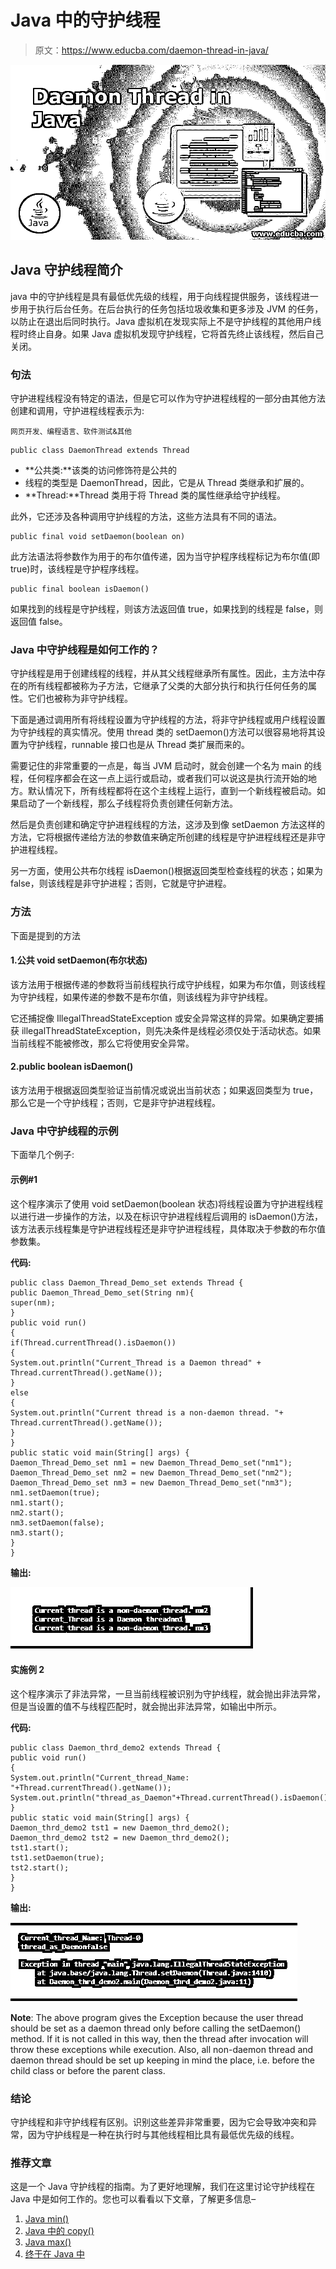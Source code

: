 # Java 中的守护线程

> 原文：<https://www.educba.com/daemon-thread-in-java/>

![Daemon Thread in Java](img/a0f33fccd90c252b649915b2708bab22.png)



## Java 守护线程简介

java 中的守护线程是具有最低优先级的线程，用于向线程提供服务，该线程进一步用于执行后台任务。在后台执行的任务包括垃圾收集和更多涉及 JVM 的任务，以防止在退出后同时执行。Java 虚拟机在发现实际上不是守护线程的其他用户线程时终止自身。如果 Java 虚拟机发现守护线程，它将首先终止该线程，然后自己关闭。

### 句法

守护进程线程没有特定的语法，但是它可以作为守护进程线程的一部分由其他方法创建和调用，守护进程线程表示为:

<small>网页开发、编程语言、软件测试&其他</small>

```
public class DaemonThread extends Thread
```

*   **公共类:**该类的访问修饰符是公共的
*   线程的类型是 DaemonThread，因此，它是从 Thread 类继承和扩展的。
*   **Thread:**Thread 类用于将 Thread 类的属性继承给守护线程。

此外，它还涉及各种调用守护线程的方法，这些方法具有不同的语法。

```
public final void setDaemon(boolean on)
```

此方法语法将参数作为用于的布尔值传递，因为当守护程序线程标记为布尔值(即 true)时，该线程是守护程序线程。

```
public final boolean isDaemon()
```

如果找到的线程是守护线程，则该方法返回值 true，如果找到的线程是 false，则返回值 false。

### Java 中守护线程是如何工作的？

守护线程是用于创建线程的线程，并从其父线程继承所有属性。因此，主方法中存在的所有线程都被称为子方法，它继承了父类的大部分执行和执行任何任务的属性。它们也被称为非守护线程。

下面是通过调用所有将线程设置为守护线程的方法，将非守护线程或用户线程设置为守护线程的真实情况。使用 thread 类的 setDaemon()方法可以很容易地将其设置为守护线程，runnable 接口也是从 Thread 类扩展而来的。

需要记住的非常重要的一点是，每当 JVM 启动时，就会创建一个名为 main 的线程，任何程序都会在这一点上运行或启动，或者我们可以说这是执行流开始的地方。默认情况下，所有线程都将在这个主线程上运行，直到一个新线程被启动。如果启动了一个新线程，那么子线程将负责创建任何新方法。

然后是负责创建和确定守护进程线程的方法，这涉及到像 setDaemon 方法这样的方法，它将根据传递给方法的参数值来确定所创建的线程是守护进程线程还是非守护进程线程。

另一方面，使用公共布尔线程 isDaemon()根据返回类型检查线程的状态；如果为 false，则该线程是非守护进程；否则，它就是守护进程。

### 方法

下面是提到的方法

#### 1.公共 void setDaemon(布尔状态)

该方法用于根据传递的参数将当前线程执行成守护线程，如果为布尔值，则该线程为守护线程，如果传递的参数不是布尔值，则该线程为非守护线程。

它还捕捉像 IllegalThreadStateException 或安全异常这样的异常。如果确定要捕获 illegalThreadStateException，则先决条件是线程必须仅处于活动状态。如果当前线程不能被修改，那么它将使用安全异常。

#### 2.public boolean isDaemon()

该方法用于根据返回类型验证当前情况或说出当前状态；如果返回类型为 true，那么它是一个守护线程；否则，它是非守护进程线程。

### Java 中守护线程的示例

下面举几个例子:

#### 示例#1

这个程序演示了使用 void setDaemon(boolean 状态)将线程设置为守护进程线程以进行进一步操作的方法，以及在标识守护进程线程后调用的 isDaemon()方法，该方法表示线程集是守护进程线程还是非守护进程线程，具体取决于参数的布尔值参数集。

**代码:**

```
public class Daemon_Thread_Demo_set extends Thread {
public Daemon_Thread_Demo_set(String nm){
super(nm);
}
public void run()
{
if(Thread.currentThread().isDaemon())
{
System.out.println("Current_Thread is a Daemon thread" + Thread.currentThread().getName());
}
else
{
System.out.println("Current thread is a non-daemon thread. "+ Thread.currentThread().getName());
}
}
public static void main(String[] args) {
Daemon_Thread_Demo_set nm1 = new Daemon_Thread_Demo_set("nm1");
Daemon_Thread_Demo_set nm2 = new Daemon_Thread_Demo_set("nm2");
Daemon_Thread_Demo_set nm3 = new Daemon_Thread_Demo_set("nm3");
nm1.setDaemon(true);
nm1.start();
nm2.start();
nm3.setDaemon(false);
nm3.start();
}
}
```

**输出:**

![Daemon Thread in Java output 1](img/5d293d772715ec3ff19846d88fcd58b1.png)



#### 实施例 2

这个程序演示了非法异常，一旦当前线程被识别为守护线程，就会抛出非法异常，但是当设置的值不与线程匹配时，就会抛出非法异常，如输出中所示。

**代码:**

```
public class Daemon_thrd_demo2 extends Thread {
public void run()
{
System.out.println("Current_thread_Name: "+Thread.currentThread().getName());
System.out.println("thread_as_Daemon"+Thread.currentThread().isDaemon());
}
public static void main(String[] args) {
Daemon_thrd_demo2 tst1 = new Daemon_thrd_demo2();
Daemon_thrd_demo2 tst2 = new Daemon_thrd_demo2();
tst1.start();
tst1.setDaemon(true);
tst2.start();
}
}
```

**输出:**

![Daemon Thread in Java output 2](img/498899a82c6dcb25b5547383b010f471.png)



**Note**: The above program gives the Exception because the user thread should be set as a daemon thread only before calling the setDaemon() method. If it is not called in this way, then the thread after invocation will throw these exceptions while execution. Also, all non-daemon thread and daemon thread should be set up keeping in mind the place, i.e. before the child class or before the parent class.

### 结论

守护线程和非守护线程有区别。识别这些差异非常重要，因为它会导致冲突和异常，因为守护线程是一种在执行时与其他线程相比具有最低优先级的线程。

### 推荐文章

这是一个 Java 守护线程的指南。为了更好地理解，我们在这里讨论守护线程在 Java 中是如何工作的。您也可以看看以下文章，了解更多信息–

1.  [Java min()](https://www.educba.com/java-min/)
2.  [Java 中的 copy()](https://www.educba.com/copy-in-java/)
3.  [Java max()](https://www.educba.com/java-max/)
4.  [终于在 Java 中](https://www.educba.com/finally-in-java/)






